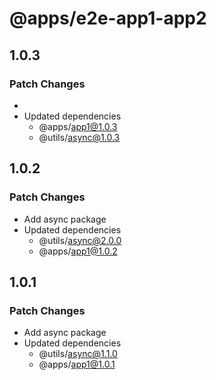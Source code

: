 # @apps/e2e-app1-app2

## 1.0.3

### Patch Changes

-
- Updated dependencies
  - @apps/app1@1.0.3
  - @utils/async@1.0.3

## 1.0.2

### Patch Changes

- Add async package
- Updated dependencies
  - @utils/async@2.0.0
  - @apps/app1@1.0.2

## 1.0.1

### Patch Changes

- Add async package
- Updated dependencies
  - @utils/async@1.1.0
  - @apps/app1@1.0.1
